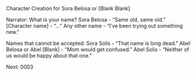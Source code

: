 Character Creation for Sora Belosa or [Blank Blank]

Narrator: What is your name?
Sora Belosa - “Same old, same old.”
\[Character name\] - “...”
Any other name - “I’ve been trying out something new.”

Names that cannot be accepted:
Sora Solis - “That name is long dead.”
Abel Belosa or Abel [Blank]  - “Mom would get confused.”
Abel Solis - “Neither of us would be happy about that one.”

Next: 0003